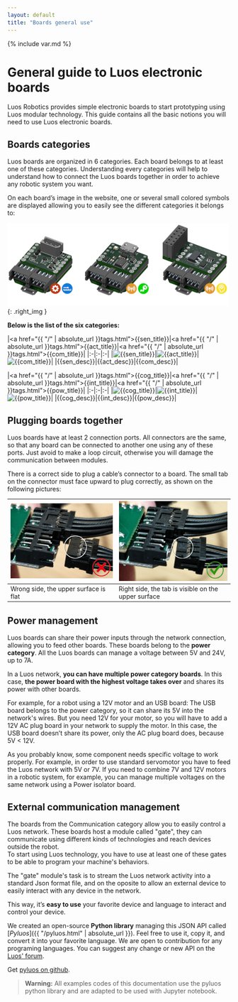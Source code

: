 ```yaml
---
layout: default
title: "Boards general use"
---
```

{% include var.md %}

# General guide to Luos electronic boards

Luos Robotics provides simple electronic boards to start prototyping using Luos modular technology.
This guide contains all the basic notions you will need to use Luos electronic boards.


## Boards categories

Luos boards are organized in 6 categories. Each board belongs to at least one of these categories. Understanding every categories will help to understand how to connect the Luos boards together in order to achieve any robotic system you want.

On each board’s image in the website, one or several small colored symbols are displayed allowing you to easily see the different categories it belongs to:

![Luos boards examples](/assets/img/boards_example.png){: .right_img }

**Below is the list of the six categories:**

|<a href="{{ "/" | absolute_url }}tags.html">{{sen_title}}</a>|<a href="{{ "/" | absolute_url }}tags.html">{{act_title}}</a>|<a href="{{ "/" | absolute_url }}tags.html">{{com_title}}</a>|
|:-|:-|:-|
|![{{sen_title}}]({{sen_img}})|![{{act_title}}]({{act_img}})|![{{com_title}}]({{com_img}})|
|{{sen_desc}}|{{act_desc}}|{{com_desc}}|

|<a href="{{ "/" | absolute_url }}tags.html">{{cog_title}}</a>|<a href="{{ "/" | absolute_url }}tags.html">{{int_title}}</a>|<a href="{{ "/" | absolute_url }}tags.html">{{pow_title}}</a>|
|:-|:-|:-|
|![{{cog_title}}]({{cog_img}})|![{{int_title}}]({{int_img}})|![{{pow_title}}]({{pow_img}})|
|{{cog_desc}}|{{int_desc}}|{{pow_desc}}|


## Plugging boards together

Luos boards have at least 2 connection ports. All connectors are the same, so that any board can be connected to another one using any of these ports. Just avoid to make a loop circuit, otherwise you will damage the communication between modules.

There is a correct side to plug a cable’s connector to a board. The small tab on the connector must face upward to plug correctly, as shown on the following pictures:

|![Wrong side img](/assets/img/plug-no.png)|![Right side img](/assets/img/plug-yes.png)|
|:-|:-|
|Wrong side, the upper surface is flat|Right side, the tab is visible on the upper surface|



## Power management

Luos boards can share their power inputs through the network connection, allowing you to feed other boards. These boards belong to the **power category**.
All the Luos boards can manage a voltage between 5V and 24V, up to 7A.

In a Luos network, **you can have multiple power category boards**. In this case, **the power board with the highest voltage takes over** and shares its power with other boards.

For example, for a robot using a 12V motor and an USB board: The USB board belongs to the power category, so it can share its 5V into the network's wires. But you need 12V for your motor, so you will have to add a 12V AC plug board in your network to supply the motor. In this case, the USB board doesn’t share its power, only the AC plug board does, because 5V < 12V.

As you probably know, some component needs specific voltage to work properly. For example, in order to use standard servomotor you have to feed the Luos network with 5V or 7V. If you need to combine 7V and 12V motors in a robotic system, for example, you can manage multiple voltages on the same network using a Power isolator board.


## External communication management

The boards from the Communication category allow you to easily control a Luos network. These boards host a module called "gate", they can communicate using different kinds of technologies and reach devices outside the robot.<br/>To start using Luos technology, you have to use at least one of these gates to be able to program your machine's behaviors.

The "gate" module's task is to stream the Luos network activity into a standard Json format file, and on the oposite to allow an external device to easily interact with any device in the network.

This way, it’s **easy to use** your favorite device and language to interact and control your device.

We created an open-source **Python library** managing this JSON API called [*Pyluos*]({{ "/pyluos.html" | absolute_url }}). Feel free to use it, copy it, and convert it into your favorite language. We are open to contribution for any programing languages. You can suggest any change or new API on the [Luos' forum](https://forum.luos.io/).

Get [pyluos on github](https://github.com/Luos-Robotics/pyluos).

<blockquote class="warning"><strong>Warning:</strong> All examples codes of this documentation use the pyluos python library and are adapted to be used with Jupyter notebook.</blockquote><br />
